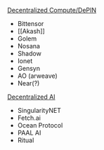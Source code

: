 <u>Decentralized Compute/DePIN</u>
- Bittensor
- [[Akash]]
- Golem
- Nosana
- Shadow
- Ionet 
- Gensyn 
- AO (arweave)
- Near(?)

<u>Decentralized AI</u>
- SingularityNET
- Fetch.ai
- Ocean Protocol
- PAAL AI
- Ritual